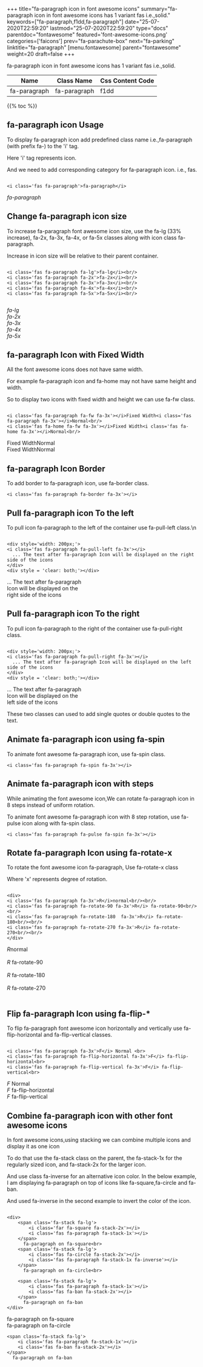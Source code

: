 +++
title="fa-paragraph icon in font awesome icons"
summary="fa-paragraph icon in font awesome icons has 1 variant fas i.e.,solid."
keywords=["fa-paragraph,f1dd,fa-paragraph"]
date="25-07-2020T22:59:20"
lastmod="25-07-2020T22:59:20"
type="docs"
parentdoc="fontawesome"
featured='font-awesome-icons.png'
categories=['faicons']
prev="fa-parachute-box"
next="fa-parking"
linktitle="fa-paragraph"
[menu.fontawesome]
parent="fontawesome"
weight=20
draft=false
+++


fa-paragraph icon in font awesome icons has 1 variant fas i.e.,solid.

<div class='table-responsive'><table class='table'><thead><tr><th>Name</th><th>Class Name</th><th>Css Content Code</th></tr></thead><tbody><tr><td>fa-paragraph</td><td>fa-paragraph</td><td>f1dd</td></tr></tbody></table></div>


{{% toc %}}


## fa-paragraph icon Usage

To display fa-paragraph icon add predefined class name i.e.,fa-paragraph (with prefix fa-) to the 'i' tag.

Here 'i' tag represents icon.

And we need to add corresponding category for fa-paragraph icon. i.e., fas.


```

<i class='fas fa-paragraph'>fa-paragraph</i>
```

<i class='fas fa-paragraph'>fa-paragraph</i>




## Change fa-paragraph icon size
To increase fa-paragraph font awesome icon size, use the fa-lg (33% increase), fa-2x, fa-3x, fa-4x, or fa-5x classes along with icon class fa-paragraph.

Increase in icon size will be relative to their parent container. 

```

<i class='fas fa-paragraph fa-lg'>fa-lg</i><br/>
<i class='fas fa-paragraph fa-2x'>fa-2x</i><br/>
<i class='fas fa-paragraph fa-3x'>fa-3x</i><br/>
<i class='fas fa-paragraph fa-4x'>fa-4x</i><br/>
<i class='fas fa-paragraph fa-5x'>fa-5x</i><br/>
            
```

<i class='fas fa-paragraph fa-lg'>fa-lg</i><br/>
<i class='fas fa-paragraph fa-2x'>fa-2x</i><br/>
<i class='fas fa-paragraph fa-3x'>fa-3x</i><br/>
<i class='fas fa-paragraph fa-4x'>fa-4x</i><br/>
<i class='fas fa-paragraph fa-5x'>fa-5x</i><br/>
            



## fa-paragraph Icon with Fixed Width 

All the font awesome icons does not have same width.

For example fa-paragraph icon and fa-home may not have same height and width.

So to display two icons with fixed width and height we can use fa-fw class.


```

<i class='fas fa-paragraph fa-fw fa-3x'></i>Fixed Width<i class='fas fa-paragraph fa-3x'></i>Normal<br/>
<i class='fas fa-home fa-fw fa-3x'></i>Fixed Width<i class='fas fa-home fa-3x'></i>Normal<br/>
```

<i class='fas fa-paragraph fa-fw fa-3x'></i>Fixed Width<i class='fas fa-paragraph fa-3x'></i>Normal<br/>
<i class='fas fa-home fa-fw fa-3x'></i>Fixed Width<i class='fas fa-home fa-3x'></i>Normal<br/>



## fa-paragraph Icon Border 

To add border to fa-paragraph icon, use fa-border class.


```
<i class='fas fa-paragraph fa-border fa-3x'></i>

```
<i class='fas fa-paragraph fa-border fa-3x'></i>





## Pull fa-paragraph icon To the left

To pull icon fa-paragraph to the left of the container use fa-pull-left class.\n

```

<div style='width: 200px;'>
<i class='fas fa-paragraph fa-pull-left fa-3x'></i>
  ... The text after fa-paragraph Icon will be displayed on the right side of the icons
</div>
<div style = 'clear: both;'></div>
```

<div style='width: 200px;'>
<i class='fas fa-paragraph fa-pull-left fa-3x'></i>
  ... The text after fa-paragraph Icon will be displayed on the right side of the icons
</div>
<div style = 'clear: both;'></div>




## Pull fa-paragraph icon To the right
To pull icon fa-paragraph to the right of the container use fa-pull-right class.

```

<div style='width: 200px;'>
<i class='fas fa-paragraph fa-pull-right fa-3x'></i>
  ... The text after fa-paragraph Icon will be displayed on the left side of the icons
</div>
<div style = 'clear: both;'></div>
```

<div style='width: 200px;'>
<i class='fas fa-paragraph fa-pull-right fa-3x'></i>
  ... The text after fa-paragraph Icon will be displayed on the left side of the icons
</div>
<div style = 'clear: both;'></div>

These two classes can used to add single quotes or double quotes to the text.


## Animate fa-paragraph icon using fa-spin
To animate font awesome fa-paragraph icon, use fa-spin class.

```
<i class='fas fa-paragraph fa-spin fa-3x'></i>
```
<i class='fas fa-paragraph fa-spin fa-3x'></i>




## Animate fa-paragraph icon with steps
While animating the font awesome icon,We can rotate fa-paragraph icon in 8 steps instead of uniform rotation.

To animate font awesome fa-paragraph icon with 8 step rotation, use fa-pulse icon along with fa-spin class.


```
<i class='fas fa-paragraph fa-pulse fa-spin fa-3x'></i>

```
<i class='fas fa-paragraph fa-pulse fa-spin fa-3x'></i>





## Rotate fa-paragraph Icon using fa-rotate-x
To rotate the font awesome icon fa-paragraph, Use fa-rotate-x class

Where 'x' represents degree of rotation.


```

<div>
<i class='fas fa-paragraph fa-3x'>R</i>normal<br/><br/>
<i class='fas fa-paragraph fa-rotate-90 fa-3x'>R</i> fa-rotate-90<br/><br/> 
<i class='fas fa-paragraph fa-rotate-180  fa-3x'>R</i> fa-rotate-180<br/><br/> 
<i class='fas fa-paragraph fa-rotate-270 fa-3x'>R</i> fa-rotate-270<br/><br/>
</div>
```

<div>
<i class='fas fa-paragraph fa-3x'>R</i>normal<br/><br/>
<i class='fas fa-paragraph fa-rotate-90 fa-3x'>R</i> fa-rotate-90<br/><br/> 
<i class='fas fa-paragraph fa-rotate-180  fa-3x'>R</i> fa-rotate-180<br/><br/> 
<i class='fas fa-paragraph fa-rotate-270 fa-3x'>R</i> fa-rotate-270<br/><br/>
</div>




## Flip fa-paragraph Icon using fa-flip-*
To flip fa-paragraph font awesome icon horizontally and vertically use fa-flip-horizontal and fa-flip-vertical classes. 

```

<i class='fas fa-paragraph fa-3x'>F</i> Normal <br>
<i class='fas fa-paragraph fa-flip-horizontal fa-3x'>F</i> fa-flip-horizontal<br>
<i class='fas fa-paragraph fa-flip-vertical fa-3x'>F</i> fa-flip-vertical<br>
```

<i class='fas fa-paragraph fa-3x'>F</i> Normal <br>
<i class='fas fa-paragraph fa-flip-horizontal fa-3x'>F</i> fa-flip-horizontal<br>
<i class='fas fa-paragraph fa-flip-vertical fa-3x'>F</i> fa-flip-vertical<br>




## Combine fa-paragraph icon with other font awesome icons
In font awesome icons,using stacking we can combine multiple icons and display it as one icon 

To do that use the fa-stack class on the parent, the fa-stack-1x for the regularly sized icon, and fa-stack-2x for the larger icon.

And use class fa-inverse for an alternative icon color. 
In the below example, I am displaying fa-paragraph on top of icons like fa-square,fa-circle and fa-ban.

And used fa-inverse in the second example to invert the color of the icon.

```

<div>
    <span class='fa-stack fa-lg'>
        <i class='far fa-square fa-stack-2x'></i>
        <i class='fas fa-paragraph fa-stack-1x'></i>
    </span>
      fa-paragraph on fa-square<br>
    <span class='fa-stack fa-lg'>
        <i class='fas fa-circle fa-stack-2x'></i>
        <i class='fas fa-paragraph fa-stack-1x fa-inverse'></i>
    </span>
      fa-paragraph on fa-circle<br>

    <span class='fa-stack fa-lg'>
        <i class='fas fa-paragraph fa-stack-1x'></i>
        <i class='fas fa-ban fa-stack-2x'></i>
    </span>
      fa-paragraph on fa-ban
</div>
```

<div>
    <span class='fa-stack fa-lg'>
        <i class='far fa-square fa-stack-2x'></i>
        <i class='fas fa-paragraph fa-stack-1x'></i>
    </span>
      fa-paragraph on fa-square<br>
    <span class='fa-stack fa-lg'>
        <i class='fas fa-circle fa-stack-2x'></i>
        <i class='fas fa-paragraph fa-stack-1x fa-inverse'></i>
    </span>
      fa-paragraph on fa-circle<br>

    <span class='fa-stack fa-lg'>
        <i class='fas fa-paragraph fa-stack-1x'></i>
        <i class='fas fa-ban fa-stack-2x'></i>
    </span>
      fa-paragraph on fa-ban
</div>






